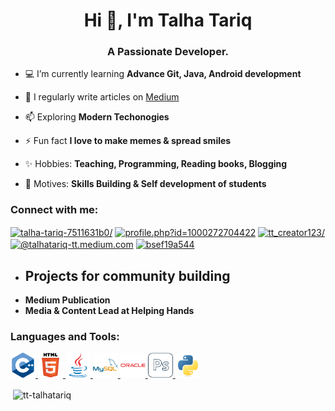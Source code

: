 <h1 align="center">Hi 👋, I'm Talha Tariq</h1>
<h3 align="center">A Passionate Developer.</h3>



- 💻 I’m currently learning **Advance Git, Java, Android development**

- 📝 I regularly write articles on [Medium](https://talhatariq-tt.medium.com/)

- 📫 Exploring  **Modern Techonogies**

- ⚡ Fun fact **I love to make memes & spread smiles**

- ✨ Hobbies: **Teaching, Programming, Reading books, Blogging**

- 💪 Motives: **Skills Building & Self development of students**


<h3 align="left">Connect with me:</h3>
<p align="left">
<a href="https://linkedin.com/in/talha-tariq-7511631b0/" target="blank"><img align="center" src="https://cdn.jsdelivr.net/npm/simple-icons@3.0.1/icons/linkedin.svg" alt="talha-tariq-7511631b0/" height="30" width="40" /></a>
<a href="https://fb.com/profile.php?id=1000272704422" target="blank"><img align="center" src="https://cdn.jsdelivr.net/npm/simple-icons@3.0.1/icons/facebook.svg" alt="profile.php?id=1000272704422" height="30" width="40" /></a>
<a href="https://instagram.com/tt_creator123/" target="blank"><img align="center" src="https://cdn.jsdelivr.net/npm/simple-icons@3.0.1/icons/instagram.svg" alt="tt_creator123/" height="30" width="40" /></a>
<a href="https://medium.com/@talhatariq-tt.medium.com" target="blank"><img align="center" src="https://cdn.jsdelivr.net/npm/simple-icons@3.0.1/icons/medium.svg" alt="@talhatariq-tt.medium.com" height="30" width="40" /></a>
<a href="https://www.hackerrank.com/bsef19a544" target="blank"><img align="center" src="https://cdn.jsdelivr.net/npm/simple-icons@3.0.1/icons/hackerrank.svg" alt="bsef19a544" height="30" width="40" /></a>
</p>

- ## Projects for community building
- **Medium Publication**
- **Media & Content Lead at Helping Hands**

<h3 align="left">Languages and Tools:</h3>
<p align="left"> <a href="https://www.w3schools.com/cpp/" target="_blank"> <img src="https://raw.githubusercontent.com/devicons/devicon/master/icons/cplusplus/cplusplus-original.svg" alt="cplusplus" width="40" height="40"/> </a> <a href="https://www.w3.org/html/" target="_blank"> <img src="https://raw.githubusercontent.com/devicons/devicon/master/icons/html5/html5-original-wordmark.svg" alt="html5" width="40" height="40"/> </a> <a href="https://www.java.com" target="_blank"> <img src="https://raw.githubusercontent.com/devicons/devicon/master/icons/java/java-original.svg" alt="java" width="40" height="40"/> </a> <a href="https://www.mysql.com/" target="_blank"> <img src="https://raw.githubusercontent.com/devicons/devicon/master/icons/mysql/mysql-original-wordmark.svg" alt="mysql" width="40" height="40"/> </a> <a href="https://www.oracle.com/" target="_blank"> <img src="https://raw.githubusercontent.com/devicons/devicon/master/icons/oracle/oracle-original.svg" alt="oracle" width="40" height="40"/> </a> <a href="https://www.photoshop.com/en" target="_blank"> <img src="https://raw.githubusercontent.com/devicons/devicon/master/icons/photoshop/photoshop-line.svg" alt="photoshop" width="40" height="40"/> </a> <a href="https://www.python.org" target="_blank"> <img src="https://raw.githubusercontent.com/devicons/devicon/master/icons/python/python-original.svg" alt="python" width="40" height="40"/> </a> </p>


<p>&nbsp;<img align="center" src="https://github-readme-stats.vercel.app/api?username=tt-talhatariq&show_icons=true&locale=en" alt="tt-talhatariq" /></p>
